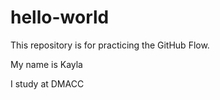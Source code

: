 # hello-world
This repository is for practicing the GitHub Flow.

My name is Kayla

I study at DMACC
